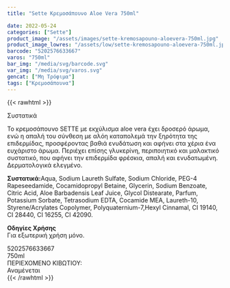 ```yaml
---
title: "Sette Κρεμοσάπουνο Aloe Vera 750ml"

date: 2022-05-24
categories: ["Sette"]
product_image: "/assets/images/sette-kremosapouno-aloevera-750ml.jpg"
product_image_lowres: "/assets/low/sette-kremosapouno-aloevera-750ml.jpg"
barcode: "5202576633667"
varos: "750ml"
bar_img: "/media/svg/barcode.svg"
var_img: "/media/svg/varos.svg"
gencat: ["Μη Τρόφιμα"]
tags: ["Κρεμοσάπουνα"]
---
```

{{< rawhtml >}}

<div class="product">
<div id="sistatika">Συστατικά</div>
<p>Το κρεμοσάπουνο SETTE με εκχύλισμα aloe vera έχει δροσερό άρωμα, ενώ η απαλή του σύνθεση με αλόη καταπολεμά την ξηρότητα της επιδερμίδας, προσφέροντας βαθιά ενυδάτωση και αφήνει στα χέρια ένα ευχάριστο άρωμα. Περιέχει επίσης γλυκερίνη, περιποιητικό και μαλακτικό συστατικό, που αφήνει την επιδερμίδα φρέσκια, απαλή και ενυδατωμένη.
<br>Δερματολογικά ελεγμένο.</p>
<p><strong>Συστατικά:</strong>Aqua, Sodium Laureth Sulfate, Sodium Chloride, PEG-4 Rapeseedamide, Cocamidopropyl Betaine, Glycerin, Sodium Benzoate, Citric Acid, Aloe Barbadensis Leaf Juice, Glycol Distearate, Parfum, Potassium Sorbate, Tetrasodium EDTA, Cocamide MEA, Laureth-10, Styrene/Acrylates Copolymer, Polyquaternium-7,Hexyl Cinnamal, CI 19140, CI 28440, CI 16255, CI 42090.</p>
<p><strong>Οδηγίες Χρήσης</strong><br>Για εξωτερική χρήση μόνο.</p>
<div id="barcode">
    <div id="barimage1"></div><span id="bartext">5202576633667</span>
</div>
<div id="varos">
    <div id="varosimage1"></div><span id="varostext">750ml</span>
</div>
<div id="kivotio">ΠΕΡΙΕΧΟΜΕΝΟ ΚΙΒΩΤΙΟΥ:<br>Αναμένεται</div>
<div class="pimg"></div>
</div>
{{< /rawhtml >}}


